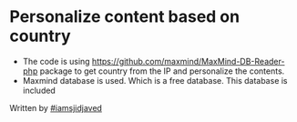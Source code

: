 # Personalize content based on country

 - The code is using https://github.com/maxmind/MaxMind-DB-Reader-php package to get country from the IP and personalize the contents. 
 - Maxmind database is used. Which is a free database. This database is included 

Written by  [#iamsjidjaved](https://sajidjaved.com/)
